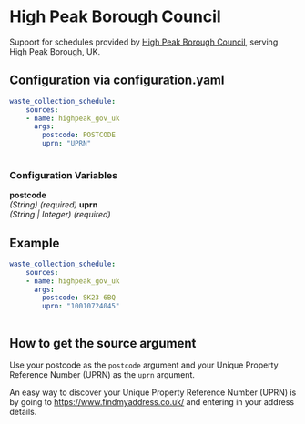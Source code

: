 # High Peak Borough Council

Support for schedules provided by [High Peak Borough Council](https://www.highpeak.gov.uk/), serving High Peak Borough, UK.

## Configuration via configuration.yaml

```yaml
waste_collection_schedule:
    sources:
    - name: highpeak_gov_uk
      args:
        postcode: POSTCODE
        uprn: "UPRN"
        
```

### Configuration Variables

**postcode**  
*(String) (required)*
**uprn**  
*(String | Integer) (required)*


## Example

```yaml
waste_collection_schedule:
    sources:
    - name: highpeak_gov_uk
      args:
        postcode: SK23 6BQ
        uprn: "10010724045"
        
```

## How to get the source argument

Use your postcode as the `postcode` argument and your Unique Property Reference Number (UPRN) as the `uprn` argument.

An easy way to discover your Unique Property Reference Number (UPRN) is by going to <https://www.findmyaddress.co.uk/> and entering in your address details.
